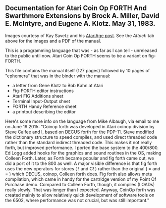 ## Documentation for Atari Coin Op FORTH And Swarthmore Extensions by Brock A. Miller, David E. McIntyre, and Eugene A. Klotz. May 31, 1983.  
  
  
Images courtesy of Kay Savetz and his [AtariAge post](https://atariage.com/forums/topic/238258-atari-coin-op-forth-and-swarthmore-extensions/). See the *Attach* tab above for the images and a PDF of the manual.  
  
  
This is a programming language that was - as far as I can tell - unreleased to the public until now. Atari Coin Op FORTH seems to be a variant on fig-FORTH.  
  
  
This file contains the manual itself (127 pages) followed by 10 pages of "ephemera" that was in the binder with the manual:  
- a letter from Gene Klotz to Bob Kahn at Atari  
- Fig-FORTH editor instructions  
- Atari FIG Additions sheet  
- Terminal Input-Output sheet  
- FORTH Handy Reference sheet  
- a printout describing the editor  
  
  
Here's some more info on the language from Mike Albaugh, via email to me on June 19 2015: "Coinop forth was developed in Atari coinop division by Steve Calfee and I, based on DECUS forth for the PDP-11. Steve modified the dictionary structure to speed compiles, and used direct threaded code rather than the standard indirect threaded code. This makes it not really forth, but improved performance. I ported the base system to the 400/800. Ed Logg added hooks for the graphics and sound routines in the OS, making Colleen Forth. Later, as Forth became popular and fig forth came out, we did a port of it to the 800 as well. A major visible difference is that fig forth uses the new operators for stores ( ! and C! ) rather than the original ( = and = ) which DECUS, coinop, Colleen forth does. Fig forth also allows meta compilation, which came in handy for the cartridge version of my Point Of Purchase demo. Compared to Colleen Forth, though, it compiles (LOADs) really slowly. That was longer than I expected. Anyway, CoinOp forth was created mainly to allow relatively quick development of software tools on the 6502, where performance was not crucial, but was still important."  
